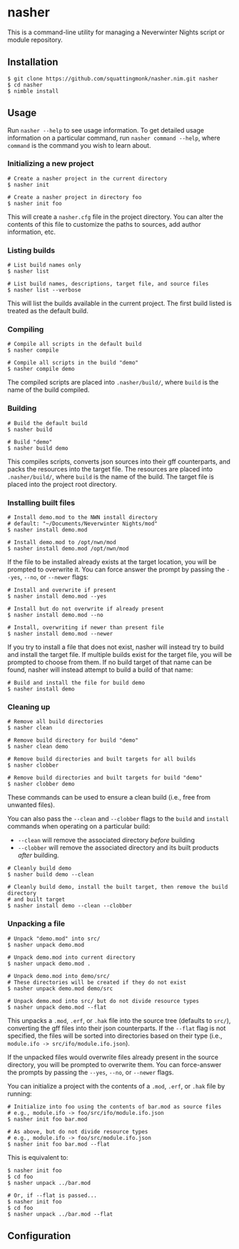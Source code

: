 # nasher
This is a command-line utility for managing a Neverwinter Nights script or 
module repository.

## Installation
``` console
$ git clone https://github.com/squattingmonk/nasher.nim.git nasher
$ cd nasher
$ nimble install
```

## Usage
Run `nasher --help` to see usage information. To get detailed usage information 
on a particular command, run `nasher command --help`, where `command` is the 
command you wish to learn about.

### Initializing a new project
``` console
# Create a nasher project in the current directory
$ nasher init

# Create a nasher project in directory foo
$ nasher init foo
```

This will create a `nasher.cfg` file in the project directory. You can alter 
the contents of this file to customize the paths to sources, add author 
information, etc.

### Listing builds
``` console
# List build names only
$ nasher list

# List build names, descriptions, target file, and source files
$ nasher list --verbose
```

This will list the builds available in the current project. The first build 
listed is treated as the default build.

### Compiling
``` console
# Compile all scripts in the default build
$ nasher compile

# Compile all scripts in the build "demo"
$ nasher compile demo
```

The compiled scripts are placed into `.nasher/build/`, where `build` is the 
name of the build compiled.

### Building
``` console
# Build the default build
$ nasher build

# Build "demo"
$ nasher build demo
```

This compiles scripts, converts json sources into their gff counterparts, and 
packs the resources into the target file. The resources are placed into 
`.nasher/build/`, where `build` is the name of the build. The target file is 
placed into the project root directory.

### Installing built files
``` console
# Install demo.mod to the NWN install directory
# default: "~/Documents/Neverwinter Nights/mod"
$ nasher install demo.mod

# Install demo.mod to /opt/nwn/mod
$ nasher install demo.mod /opt/nwn/mod
```

If the file to be installed already exists at the target location, you will be 
prompted to overwrite it. You can force answer the prompt by passing the 
`--yes`, `--no`, or `--newer` flags:

``` console
# Install and overwrite if present
$ nasher install demo.mod --yes

# Install but do not overwrite if already present
$ nasher install demo.mod --no

# Install, overwriting if newer than present file
$ nasher install demo.mod --newer
```

If you try to install a file that does not exist, nasher will instead try to 
build and install the target file. If multiple builds exist for the target 
file, you will be prompted to choose from them. If no build target of that name 
can be found, nasher will instead attempt to build a build of that name:

``` console
# Build and install the file for build demo
$ nasher install demo
```

### Cleaning up
``` console
# Remove all build directories
$ nasher clean

# Remove build directory for build "demo"
$ nasher clean demo

# Remove build directories and built targets for all builds
$ nasher clobber

# Remove build directories and built targets for build "demo"
$ nasher clobber demo
```

These commands can be used to ensure a clean build (i.e., free from unwanted 
files).

You can also pass the `--clean` and `--clobber` flags to the `build` and 
`install` commands when operating on a particular build:
- `--clean` will remove the associated directory *before* building
- `--clobber` will remove the associated directory and its built products 
  *after* building.

``` console
# Cleanly build demo
$ nasher build demo --clean

# Cleanly build demo, install the built target, then remove the build directory 
# and built target
$ nasher install demo --clean --clobber
```

### Unpacking a file
``` console
# Unpack "demo.mod" into src/
$ nasher unpack demo.mod

# Unpack demo.mod into current directory
$ nasher unpack demo.mod .

# Unpack demo.mod into demo/src/
# These directories will be created if they do not exist
$ nasher unpack demo.mod demo/src

# Unpack demo.mod into src/ but do not divide resource types
$ nasher unpack demo.mod --flat
```

This unpacks a `.mod`, `.erf`, or `.hak` file into the source tree (defaults to 
`src/`), converting the gff files into their json counterparts. If the `--flat` 
flag is not specified, the files will be sorted into directories based on their 
type (i.e., `module.ifo -> src/ifo/module.ifo.json`).

If the unpacked files would overwrite files already present in the source 
directory, you will be prompted to overwrite them. You can force-answer the 
prompts by passing the `--yes`, `--no`, or `--newer` flags.

You can initialize a project with the contents of a `.mod`, `.erf`, or `.hak` 
file by running:
``` console
# Initialize into foo using the contents of bar.mod as source files
# e.g., module.ifo -> foo/src/ifo/module.ifo.json
$ nasher init foo bar.mod

# As above, but do not divide resource types
# e.g., module.ifo -> foo/src/module.ifo.json
$ nasher init foo bar.mod --flat
```

This is equivalent to:
``` console
$ nasher init foo
$ cd foo
$ nasher unpack ../bar.mod

# Or, if --flat is passed...
$ nasher init foo
$ cd foo
$ nasher unpack ../bar.mod --flat
```

## Configuration

